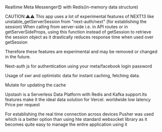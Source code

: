 Realtime Meta Messenger😍 with Redis(in-memory data structure)

CAUTION:⚠⚠ This app uses a lot of experimental features of NEXT13 like unstable_getServerSession  from "next-auth/next" (for establishing the session) When calling from server-side i.e. in API routes or in getServerSideProps, using this function instead of getSession to retrieve the session object as it drastically reduces response time when used over getSession

Therefore these features are experimental and may be removed or changed in the future.


Next-auth js for authentication using your meta/facebook login password

Usage of swr and optimistic data for instant caching, fetching data.

Mutate for updating the cache  

Upstash is a Serverless Data Platform with Redis and Kafka support.Its features make it the ideal data solution for Vercel. worldwide low latency Price per request

For establishing the real time connection across devices Pusher was used which is a better option than using hte standard websocket library as it becomes quite easy to manage the entire application using it 
